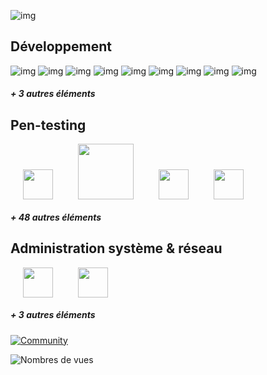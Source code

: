 ![img](https://cdn.discordapp.com/attachments/821729876150976514/886342521029021726/banner.png)


## Développement 
![img](https://github.com/abranhe/programming-languages-logos/blob/master/src/c/c_48x48.png?raw=true)
![img](https://github.com/abranhe/programming-languages-logos/blob/master/src/css/css_48x48.png?raw=true)
![img](https://github.com/abranhe/programming-languages-logos/blob/master/src/javascript/javascript_48x48.png?raw=true)
![img](https://github.com/abranhe/programming-languages-logos/blob/master/src/lua/lua_48x48.png?raw=true)
![img](https://github.com/abranhe/programming-languages-logos/blob/master/src/go/go_48x48.png?raw=true)
![img](https://github.com/abranhe/programming-languages-logos/blob/master/src/html/html_48x48.png?raw=true)
![img](https://github.com/abranhe/programming-languages-logos/blob/master/src/php/php_48x48.png?raw=true)
![img](https://github.com/abranhe/programming-languages-logos/blob/master/src/python/python_48x48.png?raw=true)
![img](https://github.com/abranhe/programming-languages-logos/blob/master/src/ruby/ruby_48x48.png?raw=true)
##### + 3 autres éléments

## Pen-testing
<img src="https://www.metasploit.com/includes/images/favicon.ico" width="48px" hspace="20"><img src="https://upload.wikimedia.org/wikipedia/commons/thumb/4/4f/Sqlmap_logo.png/800px-Sqlmap_logo.png" width="89px" hspace="20"><img src="https://www.maltego.com/favicon.ico" width="48px" hspace="20"><img src="https://portswigger.net/content/images/logos/favicon.ico" width="48px" hspace="20">
##### + 48 autres éléments
## Administration système & réseau
<img src="http://pngimg.com/uploads/linux/small/linux_PNG21.png" width="48px" hspace="20"><img src="https://user-images.githubusercontent.com/3083270/41351027-1a15f418-6ee3-11e8-8c96-df70c658e39d.png" width="48px" hspace="20">

##### + 3 autres éléments

[![Community](https://discordapp.com/api/guilds/821649812058275840/widget.png?style=banner2)](https://discord.gg/NapM3Xe6)

![Nombres de vues](https://gpvc.arturio.dev/inplex-sys)
